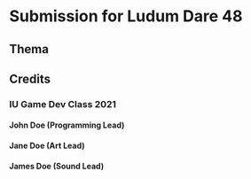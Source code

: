 # Submission for Ludum Dare 48
## Thema

## Credits 
### IU Game Dev Class 2021
#### John Doe (Programming Lead)
#### Jane Doe (Art Lead)
#### James Doe (Sound Lead)